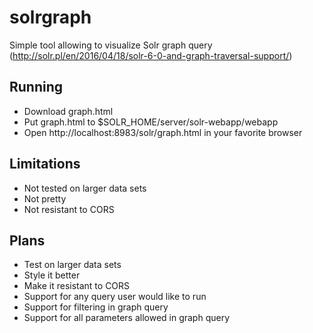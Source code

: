 # solrgraph
Simple tool allowing to visualize Solr graph query (http://solr.pl/en/2016/04/18/solr-6-0-and-graph-traversal-support/)

## Running
* Download graph.html
* Put graph.html to $SOLR_HOME/server/solr-webapp/webapp
* Open http://localhost:8983/solr/graph.html in your favorite browser 

## Limitations
* Not tested on larger data sets
* Not pretty
* Not resistant to CORS

## Plans 
* Test on larger data sets
* Style it better
* Make it resistant to CORS
* Support for any query user would like to run
* Support for filtering in graph query
* Support for all parameters allowed in graph query